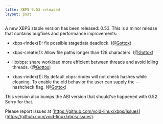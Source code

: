 ```yaml
---
title: XBPS 0.53 released
layout: post
---
```


A new XBPS stable version has been released: 0.53. This is a minor release
that contains bugfixes and performance improvements:

* xbps-rindex(1): fix possible stagedata deadlock. (<a href="https://twitter.com/Gottox">@Gottox</a>)

* xbps-create(1): Allow file paths longer than 128 characters. (<a href="https://twitter.com/Gottox">@Gottox</a>)

* libxbps: share workload more efficient between threads and avoid idling
  threads. (<a href="https://twitter.com/Gottox">@Gottox</a>)

* xbps-rindex(1): By default xbps-rindex will not check hashes while cleaning.
  To enable the old behavior the user can supply the --hashcheck flag.
  (<a href="https://twitter.com/Gottox">@Gottox</a>)

This version also bumps the ABI version that should've happened with 0.52.
Sorry for that.

Please report issues at
[https://github.com/void-linux/xbps/issues](https://github.com/void-linux/xbps/issues).
